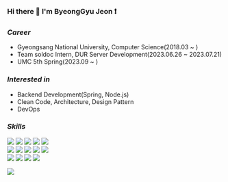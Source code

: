 ### Hi there 👋 I'm ByeongGyu Jeon ❗️

### _Career_
- Gyeongsang National University, Computer Science(2018.03 ~ )
- Team soldoc Intern, DUR Server Development(2023.06.26 ~ 2023.07.21)
- UMC 5th Spring(2023.09 ~ )

### _Interested in_
- Backend Development(Spring, Node.js)
- Clean Code, Architecture, Design Pattern
- DevOps

### _Skills_
<p>
  <img src='https://img.shields.io/badge/Spring-6DB33F?style=flat&logo=spring&logoColor=white'>
  <img src='https://img.shields.io/badge/Node.js-F45E3F?style=flat&logo=node.js&logoColor=white'>
  <img src='https://img.shields.io/badge/Express.js-404D59?style=flat'>
  <img src='https://img.shields.io/badge/Java-6DB33F?style=flat&logo=openjdk&logoColor=white'>
  <img src='https://img.shields.io/badge/JavaScript-F7DF1E?style=flat&logo=JavaScript&logoColor=white'>
  <br>
  <img src='https://img.shields.io/badge/Python-3776AB?style=flat&logo=python&logoColor=white'>
  <img src='https://img.shields.io/badge/React-20232A?style=flat&logo=react&logoColor=61DAFB'>
  <img src='https://img.shields.io/badge/iOS-000000?style=flat&logo=ios&logoColor=white'>
  <img src='https://img.shields.io/badge/MySQL-00000F?style=flat&logo=mysql&logoColor=white'>
  <img src='https://img.shields.io/badge/SQLite-07405E?style=flat&logo=sqlite&logoColor=white'>
  <br>
  <img src='ttps://img.shields.io/badge/Amazon_AWS-FF9900?style=flat&logo=amazonaws&logoColor=white'>
  <img src='https://img.shields.io/badge/docker-%230db7ed.svg?style=flat&logo=docker&logoColor=white'>
  <img src='https://img.shields.io/badge/GitHub-100000?style=flat&logo=github&logoColor=white'>
  <img src='https://img.shields.io/badge/kubernetes-%23326ce5.svg?style=flat&logo=kubernetes&logoColor=white'>

</p>

<p>
  <img src='https://github-readme-stats.vercel.app/api?username=gentle9828&show_icons=true&theme=radical'>
</p>
<!--
**gentle9828/gentle9828** is a ✨ _special_ ✨ repository because its `README.md` (this file) appears on your GitHub profile.

Here are some ideas to get you started:

- 🔭 I’m currently working on ...
- 🌱 I’m currently learning ...
- 👯 I’m looking to collaborate on ...
- 🤔 I’m looking for help with ...
- 💬 Ask me about ...
- 📫 How to reach me: ...
- 😄 Pronouns: ...
- ⚡ Fun fact: ...
-->
